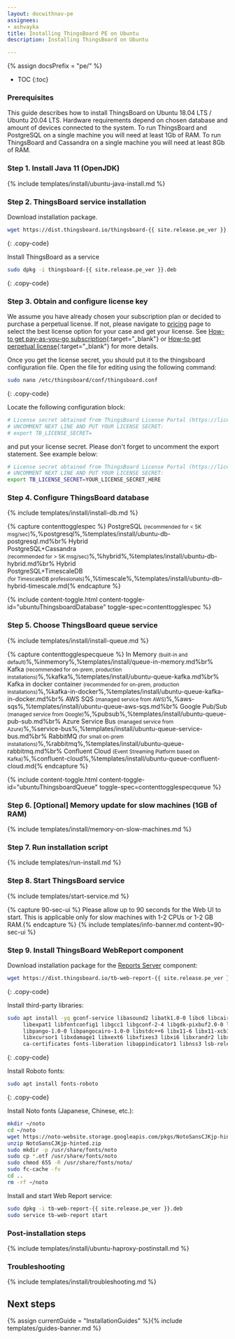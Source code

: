 ```yaml
---
layout: docwithnav-pe
assignees:
- ashvayka
title: Installing ThingsBoard PE on Ubuntu
description: Installing ThingsBoard on Ubuntu

---
```


{% assign docsPrefix = "pe/" %}

* TOC
{:toc}

### Prerequisites

This guide describes how to install ThingsBoard on Ubuntu 18.04 LTS / Ubuntu 20.04 LTS.
Hardware requirements depend on chosen database and amount of devices connected to the system. 
To run ThingsBoard and PostgreSQL on a single machine you will need at least 1Gb of RAM.
To run ThingsBoard and Cassandra on a single machine you will need at least 8Gb of RAM.

### Step 1. Install Java 11 (OpenJDK) 

{% include templates/install/ubuntu-java-install.md %}

### Step 2. ThingsBoard service installation

Download installation package.

```bash
wget https://dist.thingsboard.io/thingsboard-{{ site.release.pe_ver }}.deb
```
{: .copy-code}

Install ThingsBoard as a service

```bash
sudo dpkg -i thingsboard-{{ site.release.pe_ver }}.deb
```
{: .copy-code}

### Step 3. Obtain and configure license key 

We assume you have already chosen your subscription plan or decided to purchase a perpetual license. 
If not, please navigate to [pricing](/pricing/) page to select the best license option for your case and get your license. 
See [How-to get pay-as-you-go subscription](https://www.youtube.com/watch?v=dK-QDFGxWek){:target="_blank"} or [How-to get perpetual license](https://www.youtube.com/watch?v=GPe0lHolWek){:target="_blank"} for more details.

Once you get the license secret, you should put it to the thingsboard configuration file. 
Open the file for editing using the following command:

```bash 
sudo nano /etc/thingsboard/conf/thingsboard.conf
``` 
{: .copy-code}

Locate the following configuration block:

```bash
# License secret obtained from ThingsBoard License Portal (https://license.thingsboard.io)
# UNCOMMENT NEXT LINE AND PUT YOUR LICENSE SECRET:
# export TB_LICENSE_SECRET=
```

and put your license secret. Please don't forget to uncomment the export statement. See example below: 

```bash
# License secret obtained from ThingsBoard License Portal (https://license.thingsboard.io)
# UNCOMMENT NEXT LINE AND PUT YOUR LICENSE SECRET:
export TB_LICENSE_SECRET=YOUR_LICENSE_SECRET_HERE
``` 

### Step 4. Configure ThingsBoard database

{% include templates/install/install-db.md %}

{% capture contenttogglespec %}
PostgreSQL <small>(recommended for < 5K msg/sec)</small>%,%postgresql%,%templates/install/ubuntu-db-postgresql.md%br%
Hybrid <br/>PostgreSQL+Cassandra<br/><small>(recommended for > 5K msg/sec)</small>%,%hybrid%,%templates/install/ubuntu-db-hybrid.md%br%
Hybrid <br/>PostgreSQL+TimescaleDB<br/><small>(for TimescaleDB professionals)</small>%,%timescale%,%templates/install/ubuntu-db-hybrid-timescale.md{% endcapture %}

{% include content-toggle.html content-toggle-id="ubuntuThingsboardDatabase" toggle-spec=contenttogglespec %} 

### Step 5. Choose ThingsBoard queue service

{% include templates/install/install-queue.md %}

{% capture contenttogglespecqueue %}
In Memory <small>(built-in and default)</small>%,%inmemory%,%templates/install/queue-in-memory.md%br%
Kafka <small>(recommended for on-prem, production installations)</small>%,%kafka%,%templates/install/ubuntu-queue-kafka.md%br%
Kafka in docker container <small>(recommended for on-prem, production installations)</small>%,%kafka-in-docker%,%templates/install/ubuntu-queue-kafka-in-docker.md%br%
AWS SQS <small>(managed service from AWS)</small>%,%aws-sqs%,%templates/install/ubuntu-queue-aws-sqs.md%br%
Google Pub/Sub <small>(managed service from Google)</small>%,%pubsub%,%templates/install/ubuntu-queue-pub-sub.md%br%
Azure Service Bus <small>(managed service from Azure)</small>%,%service-bus%,%templates/install/ubuntu-queue-service-bus.md%br%
RabbitMQ <small>(for small on-prem installations)</small>%,%rabbitmq%,%templates/install/ubuntu-queue-rabbitmq.md%br%
Confluent Cloud <small>(Event Streaming Platform based on Kafka)</small>%,%confluent-cloud%,%templates/install/ubuntu-queue-confluent-cloud.md{% endcapture %}

{% include content-toggle.html content-toggle-id="ubuntuThingsboardQueue" toggle-spec=contenttogglespecqueue %} 

### Step 6. [Optional] Memory update for slow machines (1GB of RAM) 

{% include templates/install/memory-on-slow-machines.md %} 

### Step 7. Run installation script

{% include templates/run-install.md %} 

### Step 8. Start ThingsBoard service

{% include templates/start-service.md %}

{% capture 90-sec-ui %}
Please allow up to 90 seconds for the Web UI to start. This is applicable only for slow machines with 1-2 CPUs or 1-2 GB RAM.{% endcapture %}
{% include templates/info-banner.md content=90-sec-ui %}

### Step 9. Install ThingsBoard WebReport component

Download installation package for the [Reports Server](/docs/user-guide/reporting/#reports-server) component:

```bash
wget https://dist.thingsboard.io/tb-web-report-{{ site.release.pe_ver }}.deb
```
{: .copy-code}

Install third-party libraries:

```bash
sudo apt install -yq gconf-service libasound2 libatk1.0-0 libc6 libcairo2 libcups2 libdbus-1-3 \
     libexpat1 libfontconfig1 libgcc1 libgconf-2-4 libgdk-pixbuf2.0-0 libglib2.0-0 libgtk-3-0 libnspr4 \
     libpango-1.0-0 libpangocairo-1.0-0 libstdc++6 libx11-6 libx11-xcb1 libxcb1 libxcomposite1 \
     libxcursor1 libxdamage1 libxext6 libxfixes3 libxi6 libxrandr2 libxrender1 libxss1 libxtst6 \
     ca-certificates fonts-liberation libappindicator1 libnss3 lsb-release xdg-utils unzip wget libgbm-dev
```
{: .copy-code}

Install Roboto fonts:

```bash
sudo apt install fonts-roboto
```
{: .copy-code}

Install Noto fonts (Japanese, Chinese, etc.):

```bash
mkdir ~/noto
cd ~/noto
wget https://noto-website.storage.googleapis.com/pkgs/NotoSansCJKjp-hinted.zip
unzip NotoSansCJKjp-hinted.zip
sudo mkdir -p /usr/share/fonts/noto
sudo cp *.otf /usr/share/fonts/noto
sudo chmod 655 -R /usr/share/fonts/noto/
sudo fc-cache -fv
cd ..
rm -rf ~/noto
```

Install and start Web Report service:

```bash
sudo dpkg -i tb-web-report-{{ site.release.pe_ver }}.deb
sudo service tb-web-report start
```

### Post-installation steps

{% include templates/install/ubuntu-haproxy-postinstall.md %}

### Troubleshooting

{% include templates/install/troubleshooting.md %}

## Next steps

{% assign currentGuide = "InstallationGuides" %}{% include templates/guides-banner.md %}
